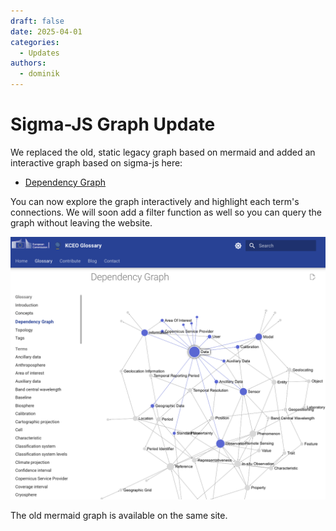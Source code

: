 ```yaml
---
draft: false 
date: 2025-04-01
categories:
  - Updates
authors:
  - dominik
---
```


# Sigma-JS Graph Update

We replaced the old, static legacy graph based on mermaid and added an interactive graph based on sigma-js here:

- [Dependency Graph](https://ec-jrc.github.io/KCEO-Glossary/sigmajs/)

You can now explore the graph interactively and highlight each term's connections. We will soon add a filter function as well so you can query the graph without leaving the website.

![](../../assets/dependency_graph_selection_preview.png)

The old mermaid graph is available on the same site.
